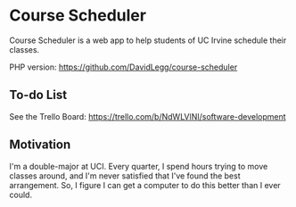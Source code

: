 Course Scheduler
================

Course Scheduler is a web app to help students of UC Irvine schedule their classes.

PHP version: https://github.com/DavidLegg/course-scheduler

To-do List
----------
See the Trello Board: https://trello.com/b/NdWLVlNI/software-development

Motivation
----------

I'm a double-major at UCI. Every quarter, I spend hours trying to move classes around, and I'm never satisfied that I've found the best arrangement. So, I figure I can get a computer to do this better than I ever could.

